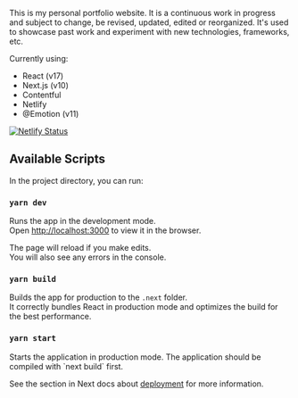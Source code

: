 This is my personal portfolio website. It is a continuous work in progress and subject to change, be revised, updated, edited or reorganized. It's used to showcase past work and experiment with new technologies, frameworks, etc.

Currently using:
- React (v17)
- Next.js (v10)
- Contentful
- Netlify
- @Emotion (v11)

[![Netlify Status](https://api.netlify.com/api/v1/badges/c0654649-f7ca-4c1a-a250-c82fc6932717/deploy-status)](https://app.netlify.com/sites/focused-euclid-35abd2/deploys)


## Available Scripts

In the project directory, you can run:

### `yarn dev`

Runs the app in the development mode.<br>
Open [http://localhost:3000](http://localhost:3000) to view it in the browser.

The page will reload if you make edits.<br>
You will also see any errors in the console.

### `yarn build`

Builds the app for production to the `.next` folder.<br>
It correctly bundles React in production mode and optimizes the build for the best performance.

### `yarn start`

Starts the application in production mode.
The application should be compiled with \`next build\` first.

See the section in Next docs about [deployment](https://github.com/zeit/next.js/wiki/Deployment) for more information.
